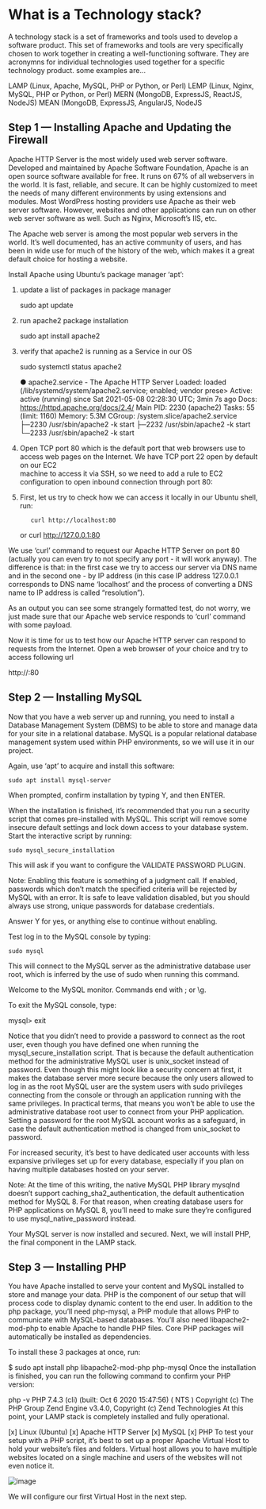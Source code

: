# What is a Technology stack?
A technology stack is a set of frameworks and tools used to develop a software product. This set of frameworks and tools are very specifically chosen to work together in creating a well-functioning software. They are acronymns for individual technologies used together for a specific technology product. some examples are…

LAMP (Linux, Apache, MySQL, PHP or Python, or Perl)
LEMP (Linux, Nginx, MySQL, PHP or Python, or Perl)
MERN (MongoDB, ExpressJS, ReactJS, NodeJS)
MEAN (MongoDB, ExpressJS, AngularJS, NodeJS


## Step 1 — Installing Apache and Updating the Firewall

Apache HTTP Server is the most widely used web server software. Developed and maintained by Apache Software Foundation, Apache is an open source software available for free. It runs on 67% of all webservers in the world. It is fast, reliable, and secure. It can be highly customized to meet the needs of many different environments by using extensions and modules. Most WordPress hosting providers use Apache as their web server software. However, websites and other applications can run on other web server software as well. Such as Nginx, Microsoft’s IIS, etc.

The Apache web server is among the most popular web servers in the world. It’s well documented, has an active community of users, and has been in wide use for much of the history of the web, which makes it a great default choice for hosting a website.

Install Apache using Ubuntu’s package manager ‘apt’:

1. update a list of packages in package manager
       
    sudo apt update
      
2. run apache2 package installation

    sudo apt install apache2

3. verify that apache2 is running as a Service in our OS

    sudo systemctl status apache2
    
   ● apache2.service - The Apache HTTP Server
     Loaded: loaded (/lib/systemd/system/apache2.service; enabled; vendor prese>
     Active: active (running) since Sat 2021-05-08 02:28:30 UTC; 3min 7s ago
       Docs: https://httpd.apache.org/docs/2.4/
   Main PID: 2230 (apache2)
      Tasks: 55 (limit: 1160)
     Memory: 5.3M
     CGroup: /system.slice/apache2.service
             ├─2230 /usr/sbin/apache2 -k start
             ├─2232 /usr/sbin/apache2 -k start
             └─2233 /usr/sbin/apache2 -k start

   
4. Open TCP port 80 which is the default port that web browsers use to access web pages on the Internet. We have TCP port 22 open by default on our EC2   
   machine to access it via SSH, so we need to add a rule to EC2 configuration to open inbound connection through port 80:
   
5. First, let us try to check how we can access it locally in our Ubuntu shell, run:

          curl http://localhost:80
     or
          curl http://127.0.0.1:80
          
We use ‘curl’ command to request our Apache HTTP Server on port 80 (actually you can even try to not specify any port - it will work anyway). The difference is that: in the first case we try to access our server via DNS name and in the second one - by IP address (in this case IP address 127.0.0.1 corresponds to DNS name ‘localhost’ and the process of converting a DNS name to IP address is called “resolution”).

As an output you can see some strangely formatted test, do not worry, we just made sure that our Apache web service responds to ‘curl’ command with some payload.

Now it is time for us to test how our Apache HTTP server can respond to requests from the Internet. Open a web browser of your choice and try to access following url

http://<Public-IP-Address>:80
   

## Step 2 — Installing MySQL

Now that you have a web server up and running, you need to install a Database Management System (DBMS) to be able to store and manage data for your site in a relational database. MySQL is a popular relational database management system used within PHP environments, so we will use it in our project.

Again, use ‘apt’ to acquire and install this software:

    sudo apt install mysql-server
    
When prompted, confirm installation by typing Y, and then ENTER.

When the installation is finished, it’s recommended that you run a security script that comes pre-installed with MySQL. This script will remove some insecure default settings and lock down access to your database system. Start the interactive script by running:

    sudo mysql_secure_installation

This will ask if you want to configure the VALIDATE PASSWORD PLUGIN.

Note: Enabling this feature is something of a judgment call. If enabled, passwords which don’t match the specified criteria will be rejected by MySQL with an error. It is safe to leave validation disabled, but you should always use strong, unique passwords for database credentials.

Answer Y for yes, or anything else to continue without enabling.


Test log in to the MySQL console by typing:

    sudo mysql

This will connect to the MySQL server as the administrative database user root, which is inferred by the use of sudo when running this command.

Welcome to the MySQL monitor.  Commands end with ; or \g.

To exit the MySQL console, type:

mysql> exit


Notice that you didn’t need to provide a password to connect as the root user, even though you have defined one when running the mysql_secure_installation script. That is because the default authentication method for the administrative MySQL user is unix_socket instead of password. Even though this might look like a security concern at first, it makes the database server more secure because the only users allowed to log in as the root MySQL user are the system users with sudo privileges connecting from the console or through an application running with the same privileges. In practical terms, that means you won’t be able to use the administrative database root user to connect from your PHP application. Setting a password for the root MySQL account works as a safeguard, in case the default authentication method is changed from unix_socket to password.

For increased security, it’s best to have dedicated user accounts with less expansive privileges set up for every database, especially if you plan on having multiple databases hosted on your server.

Note: At the time of this writing, the native MySQL PHP library mysqlnd doesn’t support caching_sha2_authentication, the default authentication method for MySQL 8. For that reason, when creating database users for PHP applications on MySQL 8, you’ll need to make sure they’re configured to use mysql_native_password instead.

Your MySQL server is now installed and secured. Next, we will install PHP, the final component in the LAMP stack.

## Step 3 — Installing PHP


You have Apache installed to serve your content and MySQL installed to store and manage your data. PHP is the component of our setup that will process code to display dynamic content to the end user. In addition to the php package, you’ll need php-mysql, a PHP module that allows PHP to communicate with MySQL-based databases. You’ll also need libapache2-mod-php to enable Apache to handle PHP files. Core PHP packages will automatically be installed as dependencies.

To install these 3 packages at once, run:

$ sudo apt install php libapache2-mod-php php-mysql
Once the installation is finished, you can run the following command to confirm your PHP version:

php -v
PHP 7.4.3 (cli) (built: Oct  6 2020 15:47:56) ( NTS )
Copyright (c) The PHP Group
Zend Engine v3.4.0, Copyright (c) Zend Technologies
At this point, your LAMP stack is completely installed and fully operational.

[x] Linux (Ubuntu)
[x] Apache HTTP Server
[x] MySQL
[x] PHP
To test your setup with a PHP script, it’s best to set up a proper Apache Virtual Host to hold your website’s files and folders. Virtual host allows you to have multiple websites located on a single machine and users of the websites will not even notice it.

![image](https://user-images.githubusercontent.com/78841364/117536569-baab2e00-afc9-11eb-91d4-ba07f561173e.png)



We will configure our first Virtual Host in the next step.

   
